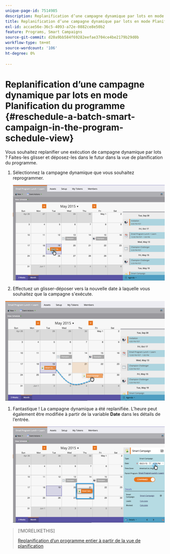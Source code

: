 ```yaml
---
unique-page-id: 7514985
description: Replanification d’une campagne dynamique par lots en mode Planification du programme - Documents Marketo - Documentation du produit
title: Replanification d’une campagne dynamique par lots en mode Planification du programme
exl-id: accae56e-36c5-4093-a72e-0882ce8e50b2
feature: Programs, Smart Campaigns
source-git-commit: d20a9bb584f69282eefae3704ce4be2179b29d0b
workflow-type: tm+mt
source-wordcount: '106'
ht-degree: 0%

---
```


# Replanification d’une campagne dynamique par lots en mode Planification du programme {#reschedule-a-batch-smart-campaign-in-the-program-schedule-view}

Vous souhaitez replanifier une exécution de campagne dynamique par lots ? Faites-les glisser et déposez-les dans le futur dans la vue de planification du programme.

1. Sélectionnez la campagne dynamique que vous souhaitez reprogrammer.

   ![](assets/image2015-5-19-12-3a8-3a28.png)

1. Effectuez un glisser-déposer vers la nouvelle date à laquelle vous souhaitez que la campagne s&#39;exécute.

![](assets/image2015-5-19-12-3a12-3a1.png)

1. Fantastique ! La campagne dynamique a été replanifiée. L’heure peut également être modifiée à partir de la variable **Date** dans les détails de l’entrée.

   ![](assets/image2015-5-19-12-3a15-3a38.png)

>[!MORELIKETHIS]
>
>[Replanification d’un programme entier à partir de la vue de planification](/help/marketo/product-docs/core-marketo-concepts/programs/program-schedule-view/rescheduling-an-entire-program-from-the-schedule-view.md)

